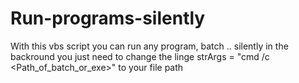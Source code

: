 # Run-programs-silently

With this vbs script you can run any program, batch .. silently in the backround
you just need to change the linge strArgs = "cmd /c <Path_of_batch_or_exe>" to your file path
